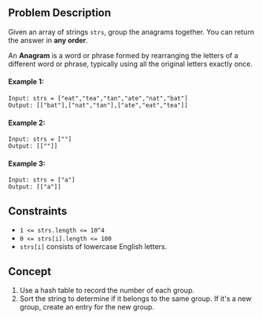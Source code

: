 ## Problem Description

Given an array of strings `strs`, group the anagrams together. You can return the answer in **any order**.

An **Anagram** is a word or phrase formed by rearranging the letters of a different word or phrase, typically using all the original letters exactly once.

#### Example 1:
```plaintext
Input: strs = ["eat","tea","tan","ate","nat","bat"]
Output: [["bat"],["nat","tan"],["ate","eat","tea"]]
```
#### Example 2:
```plaintext
Input: strs = [""]
Output: [[""]]
```
#### Example 3:
```plaintext
Input: strs = ["a"]
Output: [["a"]]
```
## Constraints

- `1 <= strs.length <= 10^4`
- `0 <= strs[i].length <= 100`
- `strs[i]` consists of lowercase English letters.

## Concept
1. Use a hash table to record the number of each group.
2. Sort the string to determine if it belongs to the same group. If it's a new group, create an entry for the new group.
